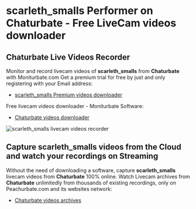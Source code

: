 # scarleth_smalls Performer on Chaturbate - Free LiveCam videos downloader

## Chaturbate Live Videos Recorder

Monitor and record livecam videos of **scarleth_smalls** from **Chaturbate** with Moniturbate.com
Get a premium trial for free by just and only registering with your Email address:
* [scarleth_smalls Premium videos downloader](https://moniturbate.com/request-demo-licence-key.html)

Free livecam videos downloader - Moniturbate Software:
* [Chaturbate videos downloader](https://moniturbate.com/moniturbate-download-software.html)

![scarleth_smalls livecam videos recorder](https://peachurnet.com/templates/moniturbate-software.png)


## Capture scarleth_smalls videos from the Cloud and watch your recordings on Streaming

Without the need of downloading a software, capture **scarleth_smalls** livecam videos from **Chaturbate** 100% online.
Watch Livecam archives from **Chaturbate** unlimitedly from thousands of existing recordings, only on Peachurbate.com and its websites network:
* [Chaturbate videos archives](https://peachurnet.com/)